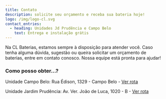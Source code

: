 ```yaml
---
title: Contato
description: solicite seu orçamento e receba sua bateria hoje!
logo: /img/logo-cl.svg
contact_entries:
  - heading: Unidades Jd Prudência e Campo Belo
    text: Entrega e instalação grátis
---
```

Na CL Baterias, estamos sempre à disposição para atender você. Caso tenha alguma dúvida, sugestão ou queira solicitar um orçamento de baterias, entre em contato conosco. Nossa equipe está pronta para ajudar!

<h3 class="f4 b lh-title mb2">Como posso obter…?</h3>

Unidade Campo Belo: Rua Édison, 1329 - Campo Belo - <a href="https://www.google.com/maps/dir//Baterias+Moura+-+CL+Baterias+-+Rua+%C3%89dison,+1329+-+Campo+Belo,+S%C3%A3o+Paulo+-+SP,+04618-035/@-23.6254617,-46.6708924,15z/data=!4m9!4m8!1m0!1m5!1m1!1s0x94ce509d7be15555:0xef11c180af7a4fde!2m2!1d-46.6709044!2d-23.6254739!3e0?entry=ttu" title="Ver rota até a loja" target="_blank" rel="noopener">Ver rota</a>

Unidade Jardim Prudência: Av. Ver. João de Luca, 1020 - B - <a href="https://www.google.com/maps/dir//Baterias+Moura+-+CL+Baterias+-+Av.+Ver.+Jo%C3%A3o+de+Luca,+1020+-+B+-+Jardim+Prud%C3%AAncia,+S%C3%A3o+Paulo+-+SP,+04381-000/@-23.6540615,-46.6682599,15z/data=!4m9!4m8!1m0!1m5!1m1!1s0x94ce5a9f9f83220d:0x8ef5f803a83cc95b!2m2!1d-46.6682599!2d-23.6540615!3e0?entry=ttu" title="Ver rota até a loja" target="_blank" rel="noopener">Ver rota</a>